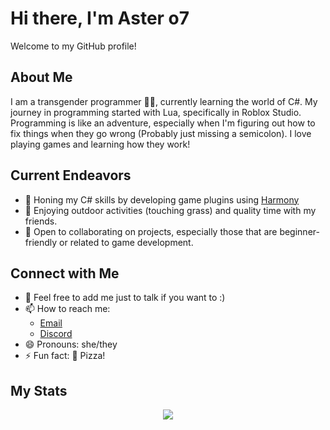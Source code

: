 # Hi there, I'm Aster o7

Welcome to my GitHub profile!

## About Me

I am a transgender programmer 🏳️‍⚧️, currently learning the world of C#. My journey in programming started with Lua, specifically in Roblox Studio. Programming is like an adventure, especially when I'm figuring out how to fix things when they go wrong (Probably just missing a semicolon). I love playing games and learning how they work!

## Current Endeavors

- 🔭 Honing my C# skills by developing game plugins using [Harmony](https://github.com/pardeike/Harmony)
- 🌱 Enjoying outdoor activities (touching grass) and quality time with my friends.
- 👯 Open to collaborating on projects, especially those that are beginner-friendly or related to game development.

## Connect with Me

- 💬 Feel free to add me just to talk if you want to :)
- 📫 How to reach me:
  - [Email](mailto:me@aster.lol?subject=[GitHub]%20Hey%20There)
  - [Discord](https://dc.aaro.dev/109092873860808704)  
- 😄 Pronouns: she/they
- ⚡ Fun fact: 🍕 Pizza!

<h2>My Stats</h2>
<p align="center">
  <img src="https://github-readme-stats.vercel.app/api?username=catasterphe&show_icons=true&theme=onedark">
</p>


